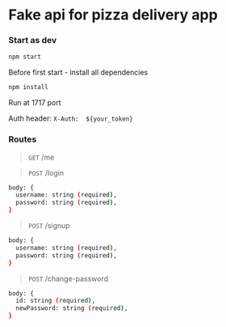 # Fake api for pizza delivery app

### Start as dev

```sh
npm start
```


Before first start - install all dependencies

```sh
npm install
```

Run at 1717 port

Auth header: `X-Auth:  ${your_token}`

### Routes

> `GET` /me


> `POST` /login

```sh
body: {
  username: string (required),
  password: string (required),
}
```


> `POST` /signup

```sh
body: {
  username: string (required),
  password: string (required),
}
```

> `POST` /change-password

```sh
body: {
  id: string (required),
  newPassword: string (required),
}
```